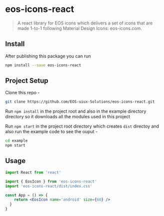 # eos-icons-react

> A react library for EOS icons which delivers a set of icons that are made 1-to-1 following Material Design Icons: eos-icons.com.

## Install

After publishing this package you can run

```bash
npm install --save eos-icons-react
```

## Project Setup

Clone this repo -

```bash
git clone https://github.com/EOS-uiux-Solutions/eos-icons-react.git
```

Run `npm install` in the project root and also in the example directory directory so it downloads all the modules used in this project

Run `npm start` in the project root directory which creates `dist` directoy and also run the example code to see the ouput -

```bash
cd example
npm start
```

## Usage

```jsx
import React from 'react'

import { EosIcon } from 'eos-icons-react'
import 'eos-icons-react/dist/index.css'

const App = () => {
    return <EosIcon name='android' size={60} />
  }
}
```
